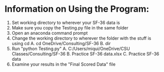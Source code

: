 # Information on Using the Program:

1. Set working directory to wherever your SF-36 data is
2. Make sure you copy the Testing.py file in the same folder
3. Open an anaconda command prompt
4. Change the working directory to wherever the folder with the stuff is using cd
	A. cd OneDrive/Consulting/SF-36
	B. dir
5. Run "python Testing.py"
	A. C:/Users/miqui/OneDrive/CSU Classes/Consulting/SF-36
	B. Practice SF-36 data.xlsx
	C. Practice SF-36 data
6. Examine your results in the "Final Scored Data" file